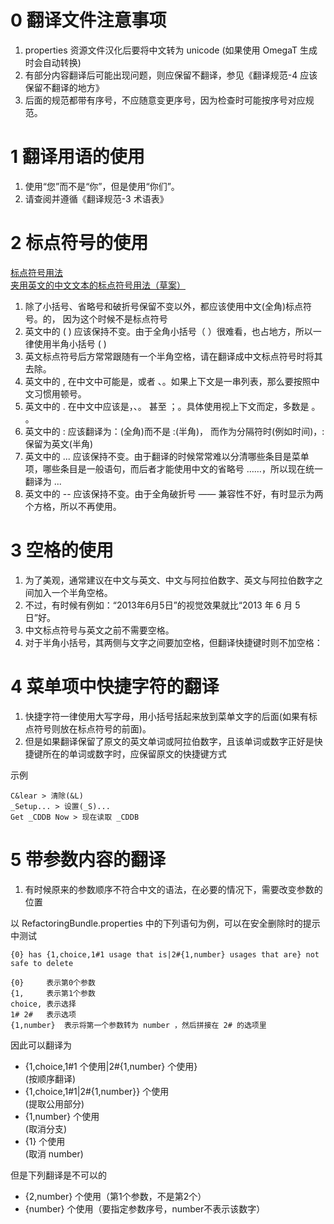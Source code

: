 # 0 翻译文件注意事项
1. properties 资源文件汉化后要将中文转为 unicode (如果使用 OmegaT 生成时会自动转换)
0. 有部分内容翻译后可能出现问题，则应保留不翻译，参见《翻译规范-4 应该保留不翻译的地方》
0. 后面的规范都带有序号，不应随意变更序号，因为检查时可能按序号对应规范。

# 1 翻译用语的使用
1. 使用“您”而不是“你”，但是使用“你们”。
0. 请查阅并遵循《翻译规范-3 术语表》

# 2 标点符号的使用
[标点符号用法](http://www.moe.gov.cn/s78/A19/yxs_left/moe_810/s230/201001/t20100115_75611.html)  
[夹用英文的中文文本的标点符号用法（草案）](http://www.moe.gov.cn/s78/A19/yxs_left/moe_810/s230/201001/t20100115_75604.html)

1. 除了小括号、省略号和破折号保留不变以外，都应该使用中文(全角)标点符号。的， 因为这个时候不是标点符号
0. 英文中的 ( ) 应该保持不变。由于全角小括号（ ）很难看，也占地方，所以一律使用半角小括号 ( )
0. 英文标点符号后方常常跟随有一个半角空格，请在翻译成中文标点符号时将其去除。
0. 英文中的 , 在中文中可能是，或者 、。如果上下文是一串列表，那么要按照中文习惯用顿号。
0. 英文中的 . 在中文中应该是，、。 甚至 ；。具体使用视上下文而定，多数是 。 。
0. 英文中的 : 应该翻译为：(全角)而不是 :(半角)， 而作为分隔符时(例如时间)，: 保留为英文(半角)
0. 英文中的 ... 应该保持不变。由于翻译的时候常常难以分清哪些条目是菜单项，哪些条目是一般语句，而后者才能使用中文的省略号 ……，所以现在统一翻译为 ...
0. 英文中的 -- 应该保持不变。由于全角破折号 —— 兼容性不好，有时显示为两个方格，所以不再使用。

# 3 空格的使用
1. 为了美观，通常建议在中文与英文、中文与阿拉伯数字、英文与阿拉伯数字之间加入一个半角空格。
0. 不过，有时候有例如：“2013年6月5日”的视觉效果就比“2013 年 6 月 5 日”好。
0. 中文标点符号与英文之前不需要空格。
0. 对于半角小括号，其两侧与文字之间要加空格，但翻译快捷键时则不加空格：

# 4 菜单项中快捷字符的翻译
1. 快捷字符一律使用大写字母，用小括号括起来放到菜单文字的后面(如果有标点符号则放在标点符号的前面)。
0. 但是如果翻译保留了原文的英文单词或阿拉伯数字，且该单词或数字正好是快捷键所在的单词或数字时，应保留原文的快捷键方式

示例

    C&lear > 清除(&L)
    _Setup... > 设置(_S)...
    Get _CDDB Now > 现在读取 _CDDB

# 5 带参数内容的翻译
1. 有时候原来的参数顺序不符合中文的语法，在必要的情况下，需要改变参数的位置

以 RefactoringBundle.properties 中的下列语句为例，可以在安全删除时的提示中测试

    {0} has {1,choice,1#1 usage that is|2#{1,number} usages that are} not safe to delete  

    {0}     表示第0个参数  
    {1,     表示第1个参数  
    choice, 表示选择  
    1# 2#   表示选项
    {1,number}  表示将第一个参数转为 number ，然后拼接在 2# 的选项里  

因此可以翻译为
* {1,choice,1#1 个使用|2#{1,number} 个使用}  
(按顺序翻译)
* {1,choice,1#1|2#{1,number}} 个使用  
(提取公用部分)
* {1,number} 个使用  
(取消分支)
* {1} 个使用  
(取消 number)  

但是下列翻译是不可以的
* {2,number} 个使用（第1个参数，不是第2个）
* {number} 个使用（要指定参数序号，number不表示该数字）
